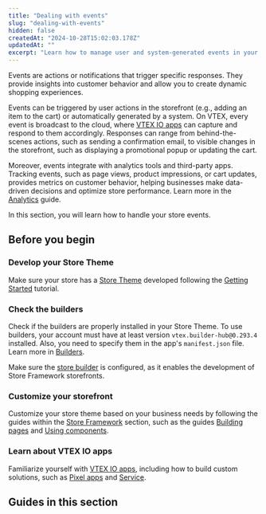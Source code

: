 ```yaml
---
title: "Dealing with events"
slug: "dealing-with-events"
hidden: false
createdAt: "2024-10-28T15:02:03.178Z"
updatedAt: ""
excerpt: "Learn how to manage user and system-generated events in your VTEX store."
---
```


Events are actions or notifications that trigger specific responses. They provide insights into customer behavior and allow you to create dynamic shopping experiences.

Events can be triggered by user actions in the storefront (e.g., adding an item to the cart) or automatically generated by a system. On VTEX, every event is broadcast to the cloud, where [VTEX IO apps](https://developers.vtex.com/docs/vtex-io-apps) can capture and respond to them accordingly. Responses can range from behind-the-scenes actions, such as sending a confirmation email, to visible changes in the storefront, such as displaying a promotional popup or updating the cart.

Moreover, events integrate with analytics tools and third-party apps. Tracking events, such as page views, product impressions, or cart updates, provides metrics on customer behavior, helping businesses make data-driven decisions and optimize store performance. Learn more in the [Analytics](LINK) guide.

In this section, you will learn how to handle your store events.

## Before you begin

<Steps>

### Develop your Store Theme

Make sure your store has a [Store Theme](https://developers.vtex.com/docs/guides/vtex-io-documentation-store-theme) developed following the [Getting Started](https://developers.vtex.com/docs/guides/getting-started-3) tutorial.

### Check the builders

Check if the builders are properly installed in your Store Theme. To use builders, your account must have at least version `vtex.builder-hub@0.293.4` installed. Also, you need to specify them in the app's `manifest.json` file. Learn more in [Builders](https://developers.vtex.com/docs/guides/vtex-io-documentation-builders).

Make sure the [store builder](https://developers.vtex.com/docs/guides/vtex-io-documentation-store-builder) is configured, as it enables the development of Store Framework storefronts.

### Customize your storefront

Customize your store theme based on your business needs by following the guides within the [Store Framework](https://developers.vtex.com/docs/guides/store-framework) section, such as the guides [Building pages](https://developers.vtex.com/docs/guides/building-pages) and [Using components](https://developers.vtex.com/docs/guides/using-components).

### Learn about VTEX IO apps

Familiarize yourself with [VTEX IO apps](https://developers.vtex.com/docs/vtex-io-apps), including how to build custom solutions, such as [Pixel apps](https://developers.vtex.com/docs/guides/vtex-io-documentation-1-developnativeintegrationswithpixelapps) and [Service](https://developers.vtex.com/docs/guides/vtex-io-documentation-service).

</Steps>

## Guides in this section

<Flex>

<WhatsNextCard
title="Collecting user session data"
description="Track and configure session data to enhance user interactions."
linkTo="https://developers.vtex.com/docs/guides/vtex-io-documentation-collecting-user-session-data"
linkTitle="See more"
/>

<WhatsNextCard
title="Cleaning cart data on log out"
description="Clear the cart when a user logs out of your VTEX store."
linkTo="https://developers.vtex.com/docs/guides/vtex-io-documentation-cleaning-cart-data-on-log-out"
linkTitle="See more"
/>

<WhatsNextCard
title="Improving filter navigation experience"
description="Enhance the filter navigation in your VTEX store by implementing event-driven updates."
linkTo="https://developers.vtex.com/docs/guides/vtex-io-documentation-improving-filter-navigator-experience"
linkTitle="See more"
/>

<WhatsNextCard
title="Using events to trigger side effects on store components"
description="Explore how to use Pixel events to trigger automatic UI changes based on user actions."
linkTo="https://developers.vtex.com/docs/guides/vtex-io-documentation-using-events-to-trigger-side-effects-on-store-components"
linkTitle="See more"
/>

</Flex>
